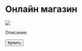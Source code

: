 <!doctype html>
<html lang="ru">
<head>
    <meta charset="UTF-8">
    <meta name="viewport"
          content="width=device-width, user-scalable=no, initial-scale=1.0, maximum-scale=1.0, minimum-scale=1.0">
    <meta http-equiv="X-UA-Compatible" content="ie=edge">
    <title>Shop</title>
</head>
<body>
    <div id="main">
        <h1>Онлайн магазин</h1>
        <img src="https://avatars.mds.yandex.net/i?id=03a63c6c756e18e8704c8e78e4359404_l-5235970-images-thumbs&n=13">
        <p>Описание</p>
        <button id="buy">Купить</button>
    </div>
</body>
</html>
